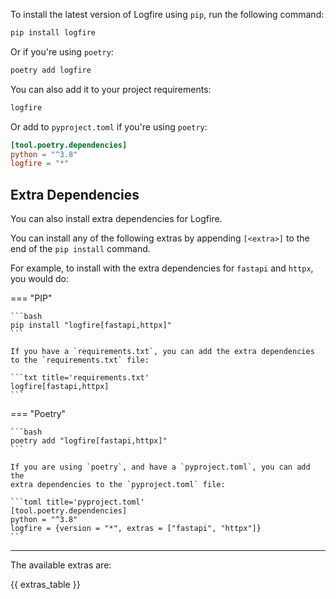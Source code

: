 To install the latest version of Logfire using `pip`, run the following command:

```bash
pip install logfire
```

Or if you're using `poetry`:

```bash
poetry add logfire
```

You can also add it to your project requirements:

```txt title='requirements.txt'
logfire
```

Or add to `pyproject.toml` if you're using `poetry`:

```toml title='pyproject.toml'
[tool.poetry.dependencies]
python = "^3.8"
logfire = "*"
```

## Extra Dependencies

You can also install extra dependencies for Logfire.

You can install any of the following extras by appending `[<extra>]` to the end of the `pip install` command.

For example, to install with the extra dependencies for `fastapi` and `httpx`, you would do:

=== "PIP"

    ```bash
    pip install "logfire[fastapi,httpx]"
    ```

    If you have a `requirements.txt`, you can add the extra dependencies to the `requirements.txt` file:

    ```txt title='requirements.txt'
    logfire[fastapi,httpx]
    ```

=== "Poetry"

    ```bash
    poetry add "logfire[fastapi,httpx]"
    ```

    If you are using `poetry`, and have a `pyproject.toml`, you can add the
    extra dependencies to the `pyproject.toml` file:

    ```toml title='pyproject.toml'
    [tool.poetry.dependencies]
    python = "^3.8"
    logfire = {version = "*", extras = ["fastapi", "httpx"]}
    ```

---

The available extras are:

{{ extras_table }}

[httpx]: https://www.python-httpx.org/
[pydantic]: https://pydantic-docs.helpmanual.io/
[opentelemetry-system-metrics]: https://opentelemetry-python-contrib.readthedocs.io/en/latest/instrumentation/system_metrics/system_metrics.html

